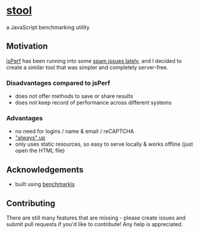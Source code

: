 # [stool](//albertxing.github.io/stool)
a JavaScript benchmarking utility

## Motivation
[jsPerf](//jsperf.com) has been running into some [spam issues lately](//github.com/jsperf/jsperf.com/issues/18), and I decided to create a similar tool that was simpler and completely server-free.

### Disadvantages compared to jsPerf
 - does not offer methods to save or share results
 - does not keep record of performance across different systems
 
### Advantages
 - no need for logins / name & email / reCAPTCHA
 - ["always" up](//status.github.com)
 - only uses static resources, so easy to serve locally & works offline (just open the HTML file)

## Acknowledgements
 - built using [benchmarkjs](http://benchmarkjs.com)
 
## Contributing

There are still many features that are missing - please create issues and submit pull requests if you'd like to contribute!
Any help is appreciated.
